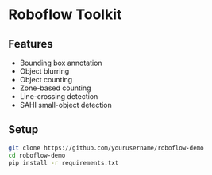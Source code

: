 # Roboflow Toolkit

## Features
- Bounding box annotation
- Object blurring
- Object counting
- Zone-based counting
- Line-crossing detection
- SAHI small-object detection

## Setup
```bash
git clone https://github.com/yourusername/roboflow-demo
cd roboflow-demo
pip install -r requirements.txt
